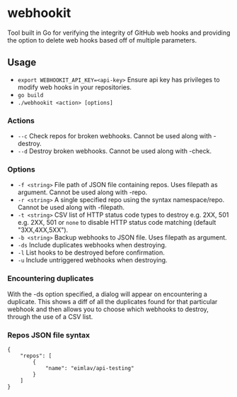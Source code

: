 # webhookit
Tool built in Go for verifying the integrity of GitHub web hooks and providing the option to delete web hooks based off of multiple parameters.

## Usage
- `export WEBHOOKIT_API_KEY=<api-key>` Ensure api key has privileges to modify web hooks in your repositories.
- `go build`
- `./webhookit <action> [options]`

### Actions
- `--c`
    Check repos for broken webhooks. Cannot be used along with -destroy.
- `--d`
    Destroy broken webhooks. Cannot be used along with -check.

### Options
- `-f <string>`
    File path of JSON file containing repos. Uses filepath as argument. Cannot be used along with -repo.
- `-r <string>`
    A single specified repo using the syntax namespace/repo. Cannot be used along with -filepath.
- `-t <string>`
    CSV list of HTTP status code types to destroy e.g. 2XX, 501 e.g. 2XX, 501 or `none` to disable HTTP status code matching (default "3XX,4XX,5XX").
- `-b <string>`
    Backup webhooks to JSON file. Uses filepath as argument.
- `-ds`
    Include duplicates webhooks when destroying.
- `-l`
    List hooks to be destroyed before confirmation.
- `-u`
    Include untriggered webhooks when destroying.

### Encountering duplicates
With the -ds option specified, a dialog will appear on encountering a duplicate. This shows a diff of all the duplicates found for that particular webhook and then allows you to choose which webhooks to destroy, through the use of a CSV list.

### Repos JSON file syntax
```
{
    "repos": [
        {
            "name": "eimlav/api-testing"
        }
    ]
}
```